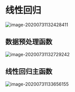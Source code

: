 # 线性回归

![image-20200731132428411](C:\Users\tianjunshan\AppData\Roaming\Typora\typora-user-images\image-20200731132428411.png)

## 数据预处理函数

![image-20200731132729242](C:\Users\tianjunshan\AppData\Roaming\Typora\typora-user-images\image-20200731132729242.png)

## 线性回归主函数

![image-20200731133656155](C:\Users\tianjunshan\AppData\Roaming\Typora\typora-user-images\image-20200731133656155.png)
